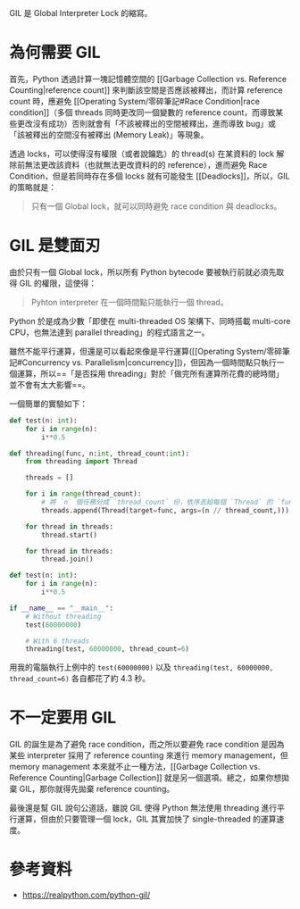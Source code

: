 GIL 是 Global Interpreter Lock 的縮寫。

# 為何需要 GIL

首先，Python 透過計算一塊記憶體空間的 [[Garbage Collection vs. Reference Counting|reference count]] 來判斷該空間是否應該被釋出，而計算 reference count 時，應避免 [[Operating System/零碎筆記#Race Condition|race condition]]（多個 threads 同時更改同一個變數的 reference count，而導致某些更改沒有成功）否則就會有「不該被釋出的空間被釋出，進而導致 bug」或「該被釋出的空間沒有被釋出 (Memory Leak)」等現象。

透過 locks，可以使得沒有權限（或者說鑰匙）的 thread(s) 在某資料的 lock 解除前無法更改該資料（也就無法更改資料的的 reference），進而避免 Race Condition，但是若同時存在多個 locks 就有可能發生 [[Deadlocks]]，所以，GIL 的策略就是：

>只有一個 Global lock，就可以同時避免 race condition 與 deadlocks。

# GIL 是雙面刃

由於只有一個 Global lock，所以所有 Python bytecode 要被執行前就必須先取得 GIL 的權限，這使得：

>Pyhton interpreter 在一個時間點只能執行一個 thread。

Python 於是成為少數「即使在 multi-threaded OS 架構下、同時搭載 multi-core CPU，也無法達到 parallel threading」的程式語言之一。

雖然不能平行運算，但還是可以看起來像是平行運算([[Operating System/零碎筆記#Concurrency vs. Parallelism|concurrency]])，但因為一個時間點只執行一個運算，所以==「是否採用 threading」對於「做完所有運算所花費的總時間」並不會有太大影響==。

一個簡單的實驗如下：

```Python
def test(n: int):
    for i in range(n):
        i**0.5

def threading(func, n:int, thread_count:int):
    from threading import Thread

    threads = []

    for i in range(thread_count):
        # 將 `n` 個任務分成 `thread_count` 份，依序丟給每個 `Thread` 的 `func`
        threads.append(Thread(target=func, args=(n // thread_count,)))

    for thread in threads:
        thread.start()

    for thread in threads:
        thread.join()

def test(n: int):
    for i in range(n):
        i**0.5

if __name__ == "__main__":
    # Without threading
    test(60000000)

    # With 6 threads
    threading(test, 60000000, thread_count=6)
```

用我的電腦執行上例中的 `test(60000000)` 以及 `threading(test, 60000000, thread_count=6)` 各自都花了約 4.3 秒。

# 不一定要用 GIL

GIL 的誕生是為了避免 race condition，而之所以要避免 race condition 是因為某些 interpreter 採用了 reference counting 來進行 memory management，但 memory management 本來就不止一種方法，[[Garbage Collection vs. Reference Counting|Garbage Collection]] 就是另一個選項。總之，如果你想拋棄 GIL，那你就得先拋棄 reference counting。

最後還是幫 GIL 說句公道話，雖說 GIL 使得 Python 無法使用 threading 進行平行運算，但由於只要管理一個 lock，GIL 其實加快了 single-threaded 的運算速度。

# 參考資料

- <https://realpython.com/python-gil/>
